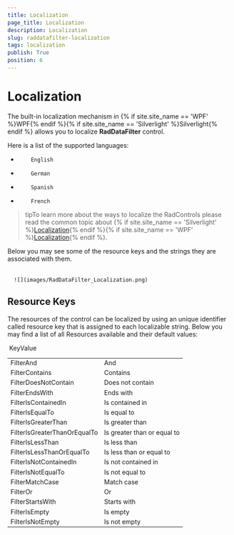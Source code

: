 ```yaml
---
title: Localization
page_title: Localization
description: Localization
slug: raddatafilter-localization
tags: localization
publish: True
position: 6
---
```


# Localization



The built-in localization mechanism in {% if site.site_name == 'WPF' %}WPF{% endif %}{% if site.site_name == 'Silverlight' %}Silverlight{% endif %} allows you to localize __RadDataFilter__ control.
      

Here is a list of the supported languages:
      

* 
          English
        

* 
          German
        

* 
          Spanish
        

* 
          French
        



>tipTo learn more about the ways to localize the RadControls please read the common topic about 
      {% if site.site_name == 'Silverlight' %}[Localization](http://www.telerik.com/help/silverlight/common-localization.html){% endif %}{% if site.site_name == 'WPF' %}[Localization](http://www.telerik.com/help/wpf/common-localization.html){% endif %}.

Below you may see some of the resource keys and the strings they are associated with them.




         
      ![](images/RadDataFilter_Localization.png)

## Resource Keys

The resources of the control can be localized by using an unique identifier called resource key that is assigned to each localizable string. Below you may find a list of all Resources available and their default values:


<table> <tr>KeyValue</tr><tr><td>FilterAnd</td><td>And</td></tr><tr><td>FilterContains</td><td>Contains</td></tr><tr><td>FilterDoesNotContain</td><td>Does not contain</td></tr><tr><td>FilterEndsWith</td><td>Ends with</td></tr><tr><td>FilterIsContainedIn</td><td>Is contained in</td></tr><tr><td>FilterIsEqualTo</td><td>Is equal to</td></tr><tr><td>FilterIsGreaterThan</td><td>Is greater than</td></tr><tr><td>FilterIsGreaterThanOrEqualTo</td><td>Is greater than or equal to</td></tr><tr><td>FilterIsLessThan</td><td>Is less than</td></tr><tr><td>FilterIsLessThanOrEqualTo</td><td>Is less than or equal to</td></tr><tr><td>FilterIsNotContainedIn</td><td>Is not contained in</td></tr><tr><td>FilterIsNotEqualTo</td><td>Is not equal to</td></tr><tr><td>FilterMatchCase</td><td>Match case</td></tr><tr><td>FilterOr</td><td>Or</td></tr><tr><td>FilterStartsWith</td><td>Starts with</td></tr><tr><td>FilterIsEmpty</td><td>Is empty</td></tr><tr><td>FilterIsNotEmpty</td><td>Is not empty</td></tr></table>
